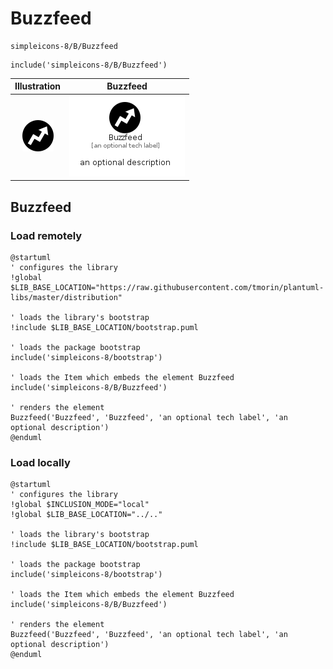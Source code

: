 # Buzzfeed


```text
simpleicons-8/B/Buzzfeed
```

```text
include('simpleicons-8/B/Buzzfeed')
```



| Illustration | Buzzfeed |
| :---: | :---: |
| ![illustration for Illustration](../../simpleicons-8/B/Buzzfeed.png) | ![illustration for Buzzfeed](../../simpleicons-8/B/Buzzfeed.Local.png) |




## Buzzfeed

### Load remotely
```plantuml
@startuml
' configures the library
!global $LIB_BASE_LOCATION="https://raw.githubusercontent.com/tmorin/plantuml-libs/master/distribution"

' loads the library's bootstrap
!include $LIB_BASE_LOCATION/bootstrap.puml

' loads the package bootstrap
include('simpleicons-8/bootstrap')

' loads the Item which embeds the element Buzzfeed
include('simpleicons-8/B/Buzzfeed')

' renders the element
Buzzfeed('Buzzfeed', 'Buzzfeed', 'an optional tech label', 'an optional description')
@enduml
```

### Load locally
```plantuml
@startuml
' configures the library
!global $INCLUSION_MODE="local"
!global $LIB_BASE_LOCATION="../.."

' loads the library's bootstrap
!include $LIB_BASE_LOCATION/bootstrap.puml

' loads the package bootstrap
include('simpleicons-8/bootstrap')

' loads the Item which embeds the element Buzzfeed
include('simpleicons-8/B/Buzzfeed')

' renders the element
Buzzfeed('Buzzfeed', 'Buzzfeed', 'an optional tech label', 'an optional description')
@enduml
```

